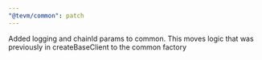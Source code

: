 ```yaml
---
"@tevm/common": patch
---
```


Added logging and chainId params to common. This moves logic that was previously in createBaseClient to the common factory
